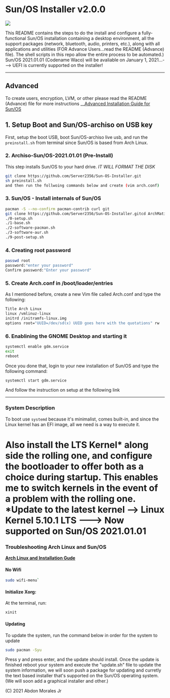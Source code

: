 # Sun/OS Installer v2.0.0

<img src="https://github.com/Server2356/Sun-OS-Installer/blob/master/Sun:OS.png" />

This README contains the steps to do the install and configure a fully-functional Sun/OS installation containing a desktop environment, all the support packages (network, bluetooth, audio, printers, etc.), along with all applications and utilities (FOR Advance Users...read the README (Advance) file). The shell scripts in this repo allow the entire process to be automated.) Sun/OS 2021.01.01 (Codename Waco) will be avaliable on January 1, 2021...---> UEFI is currently supported on the installer!

---
## Advanced
To create users, encryption, LVM, or other please read the README (Advance) file for more instructions
__[Advanced Installation Guide for Sun/OS](https://github.com/Server2356/Sun-OS-Installer/blob/master/README%20(Advance).md)

## 1. Setup Boot and Sun/OS-archiso on USB key

First, setup the boot USB, boot Sun/OS-archiso live usb, and run the `preinstall.sh` from terminal since Sun/OS is based from Arch Linux.

### 2. Archiso-Sun/OS-2021.01.01 (Pre-Install)

This step installs Sun/OS to your hard drive. *IT WILL FORMAT THE DISK*

```bash
git clone https://github.com/Server2356/Sun-OS-Installer.git
sh preinstall.sh
and then run the follwoing commands below and create (vim arch.conf)
```

### 3. Sun/OS - Install internals of Sun/OS

```bash
pacman -S --no-confirm pacman-contrib curl git
git clone https://github.com/Server2356/Sun-OS-Installer.gitcd ArchMatic
./0-setup.sh
./1-base.sh
./2-software-pacman.sh
./3-software-aur.sh
./9-post-setup.sh
```
### 4. Creating root password
```bash
passwd root
password:"enter your password"
Confirm password:"Enter your password"
```
### 5. Create Arch.conf in /boot/loader/entries

As I mentioned before, create a new Vim file called Arch.conf and type the following:

```bash
Title Arch Linux
linux /vmlinuz-linux
initrd /initramfs-linux.img
options root="UUID=/dev/sd(x) UUID goes here with the quotations" rw
```
### 6. Enablining the GNOME Desktop and starting it
```bash
systemctl enable gdm.service
exit
reboot
```
Once you done that, login to your new installation of Sun/OS and type the following command:
```bash
systemctl start gdm.service
```
And follow the instruction on setup at the following link

---

### System Description

To boot use `systemd` because it's minimalist, comes built-in, and since the Linux kernel has an EFI image, all we need is a way to execute it.

Also install the LTS Kernel* along side the rolling one, and configure the bootloader to offer both as a choice during startup. This enables me to switch kernels in the event of a problem with the rolling one.
*Update to the latest kernel --> Linux Kernel 5.10.1 LTS ---> Now supported on Sun/OS 2021.01.01
=======
### Troubleshooting Arch Linux and Sun/OS

__[Arch Linux and Installation Gude](https://github.com/Server2356/Sun-OS-Installer/blob/Sun-OS-Installer-v2/README%20(Advance).md)__

#### No Wifi

```bash
sudo wifi-menu`
```

#### Initialize Xorg:
At the terminal, run:

```bash
xinit
```
#### Updating
To update the system, run the command below in order for the system to update
```bash
sudo pacman -Syu
```
Press y and press enter, and the update should install. Once the update is finished reboot your system and execute the "update.sh" file to update the system information, we will soon push a package for updating and curretly the text based installer that's supported on the Sun/OS operating system. (We will soon add a graphical installer and other.)

(C) 2021 Abdon Morales Jr
